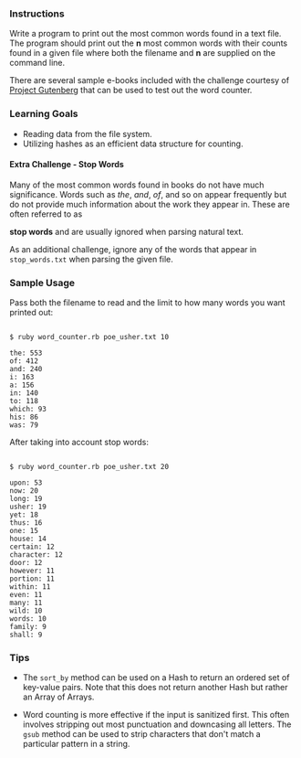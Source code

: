 ### Instructions

Write a program to print out the most common words found in a text file. The program should print out the **n** most common words with their counts found in a given file where both the filename and **n** are supplied on the command line.

There are several sample e-books included with the challenge courtesy of [Project Gutenberg][gutenberg] that can be used to test out the word counter.

### Learning Goals

* Reading data from the file system.
* Utilizing hashes as an efficient data structure for counting.

#### Extra Challenge - Stop Words

Many of the most common words found in books do not have much significance. Words such as *the*, *and*, *of*, and so on appear frequently but do not provide much information about the work they appear in. These are often referred to as

**stop words** and are usually ignored when parsing natural text.

As an additional challenge, ignore any of the words that appear in `stop_words.txt` when parsing the given file.

### Sample Usage

Pass both the filename to read and the limit to how many words you want printed out:

```no-highlight

$ ruby word_counter.rb poe_usher.txt 10

the: 553
of: 412
and: 240
i: 163
a: 156
in: 140
to: 118
which: 93
his: 86
was: 79
```

After taking into account stop words:

```no-highlight

$ ruby word_counter.rb poe_usher.txt 20

upon: 53
now: 20
long: 19
usher: 19
yet: 18
thus: 16
one: 15
house: 14
certain: 12
character: 12
door: 12
however: 11
portion: 11
within: 11
even: 11
many: 11
wild: 10
words: 10
family: 9
shall: 9
```

### Tips

* The `sort_by` method can be used on a Hash to return an ordered set of key-value pairs. Note that this does not return another Hash but rather an Array of Arrays.

* Word counting is more effective if the input is sanitized first. This often involves stripping out most punctuation and downcasing all letters. The `gsub` method can be used to strip characters that don't match a particular pattern in a string.

[gutenberg]: https://www.gutenberg.org/
